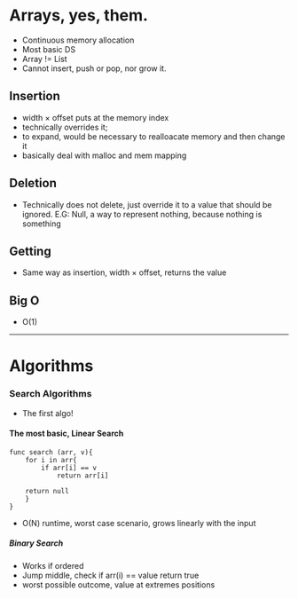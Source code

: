 # Arrays, yes, them.
- Continuous memory allocation
- Most basic DS
- Array != List
- Cannot insert, push or pop, nor grow it.

## Insertion
- width $\times$ offset puts at the memory index
- technically overrides it;
- to expand, would be necessary to realloacate memory and then change it
- basically deal with malloc and mem mapping

## Deletion
- Technically does not delete, just override it to a value that should be ignored. E.G: Null, a way to represent nothing, because nothing is something

## Getting
- Same way as insertion, width $\times$ offset, returns the value

## Big O
- O(1)
***
# Algorithms
### Search Algorithms
- The first algo!
#### The most basic, Linear Search
```
func search (arr, v){
    for i in arr{
        if arr[i] == v
            return arr[i]
    
    return null
    }
}
```
- O(N) runtime, worst case scenario, grows linearly with the input
##### Binary Search
- Works if ordered
- Jump middle, check if arr(i) == value return true
- worst possible outcome, value at extremes positions